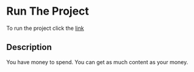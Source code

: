 # Run The Project

To run the project click the [link](https://spendmoneyhkry.surge.sh)

## Description

You have money to spend. You can get as much content as your money.

